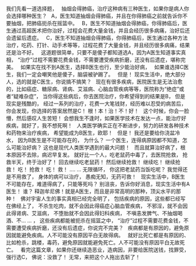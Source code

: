 我们先看一道选择题，
&nbsp;
抽烟会得肺癌，治疗这种病有三种医生，如果你是病人你会选择哪种医生？
&nbsp;
A，医生知道抽烟会得肺癌，并且在你得肺癌之前就告诉你不要抽烟，把肺癌扼杀在摇篮中。
&nbsp;
B，医生不知道抽烟会得肺癌，你得肺癌后，医生通过高超医术把你治好，过程会花费大量金钱，并且会经历很多病痛，治好后还会遗留后遗症。
&nbsp;
C，医生不知道抽烟会得肺癌，你得肺癌后，医生通过各种方法治疗，吃药、打针、动手术等等，过程花费了大量金钱，并且经历很多病痛，结果还是治不好。
&nbsp;
这道题很简单，只要不是傻子都知道选A，因为A医生知道事实真相，
“治疗”过程不需要花费金钱，不需要遭受疾病折磨，还没有后遗症，堪称完美。
&nbsp;
如果实在找不到A医生，选择B医生也行，至少能治好病，
&nbsp;
如果谁选择C医生，我们一定会嘲笑他是傻子，脑袋被驴踢了。
&nbsp;
但是！
现实生活中，绝大部分人，选的就是C医生，你说搞不搞笑？
&nbsp;
现在有很多疾病，医院医生是无法治愈的，比如癌症、糖尿病、肾病、艾滋病、心脑血管疾病等等，医院称为“绝症”或者“疑难杂症”，
当你得这些病后，你去医院治疗，你希望得到的结果是B，
但是现实是残酷的，
经过一系列的治疗，花费一大笔钱财，经历难以忍受的病苦后，你会发现，你选择的答案居然是C！
根！本！治！不！好！
&nbsp;
这个时候，你会一脸懵，然后感叹人生苦短！
会想我生不逢时，如果医学技术在发达一点，能治疗好疾病，就好了，我不想死啊！
&nbsp;
人类医学确实正在不断进步，努力的研发各种技术和药物来治疗疾病，
希望能成为B医生，欧耶！
&nbsp;
但是！
我还是要给你浇盆冷水，
因为B医生是不可能存在的，
为什么？
一个医生，连得病原因都不知道，怎么可能治好病？
这也是现代人类医学遇到的最大问题！
&nbsp;
而且就算治好病了，根本原因不去除，病迟早复发。
就好比一个人，吃老鼠药中毒了，去医院抢救，
抢救半天，终于治好了！
回去继续吃老鼠药！
然后继续抢救！
继续吃！
继续抢救！
吃！
抢救！
吃！
救！
.... ...
无限循环，
你这把老鼠药当饭吃呢？
我觉得还是不用救了，
身体的病可以治疗，
愚痴无知，无药可救！
&nbsp;
现实生活中，B医生不可能存在，难道得病了，只能等死吗？
别沮丧，告诉你好消息，现实生活中有A医生！
谁？
释迦牟尼佛！就是A医生，而且是非常高明的那种，顶尖水平的那种！
&nbsp;
佛对宇宙人生的事实真相已经完全明了，
包括疾病的原因，这些都已经写在佛经上了，
不杀生吃肉，就不会因此得癌症心脑血管疾病，
不邪淫，就不会因此得肾病、艾滋病，
不堕胎就不会因此得妇科疾病，
不嗔恚发脾气、不抽烟喝酒、不... ... ，
这些疾病都能被扼杀在摇篮之中，
“治疗”过程不需要花费金钱，不需要遭受疾病折磨，还没有后遗症，你说完不完美？
&nbsp;
疾病都是有原因的，避免原因就能避免疾病。人不可能没有原因平白无故得病。
&nbsp;
就好比死亡都是有原因的、比如枪杀，跳楼，毒药，避免原因就能避免死亡。人不可能没有原因平白无故死亡。
&nbsp;
看完这篇文章，如果你还继续造恶业，造病因，非要给医院送钱，找罪受，强行选C，
佛说：没救了！
无常，来把这个人拖出去斩了！





